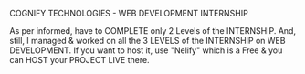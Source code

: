 COGNIFY TECHNOLOGIES - WEB DEVELOPMENT INTERNSHIP

As per informed, have to COMPLETE only 2 Levels of the INTERNSHIP.
And, still, I managed & worked on all the 3 LEVELS of the INTERNSHIP on WEB DEVELOPMENT.
If you want to host it, use "Nelify" which is a Free & you can HOST your PROJECT LIVE there.
